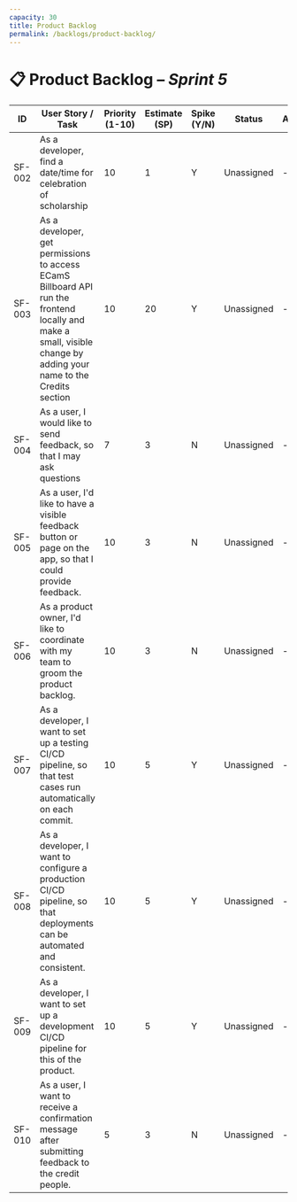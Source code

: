 ```yaml
---
capacity: 30 
title: Product Backlog
permalink: /backlogs/product-backlog/
---
```


# 📋 Product Backlog – *Sprint 5*

| **ID** | **User Story / Task** | **Priority (1-10)** | **Estimate (SP)** | **Spike (Y/N)** | **Status** | **Assigned** |
|--------|------------------------|--------------|--------------|------------|--------------|--------------|
| SF-002 | As a developer, find a date/time for celebration of scholarship | 10 | 1 | Y | Unassigned | - |
| SF-003 | As a developer, get permissions to access ECamS Billboard API run the frontend locally and make a small, visible change by adding your name to the Credits section | 10 | 20 | Y | Unassigned | - |
| SF-004 | As a user, I would like to send feedback, so that I may ask questions | 7 | 3 | N | Unassigned | - |
| SF-005 | As a user, I'd like to have a visible feedback button or page on the app, so that I could provide feedback. | 10 | 3 | N | Unassigned | - |
| SF-006 | As a product owner, I'd like to coordinate with my team to groom the product backlog. | 10 | 3 | N | Unassigned | - |
| SF-007 | As a developer, I want to set up a testing CI/CD pipeline, so that test cases run automatically on each commit. | 10 | 5 | Y | Unassigned | - |
| SF-008 | As a developer, I want to configure a production CI/CD pipeline, so that deployments can be automated and consistent. | 10 | 5 | Y | Unassigned | - |
| SF-009 | As a developer, I want to set up a development CI/CD pipeline for this of the product. | 10 | 5 | Y | Unassigned | - |
| SF-010 | As a user, I want to receive a confirmation message after submitting feedback to the credit people. | 5 | 3 | N | Unassigned | - |
